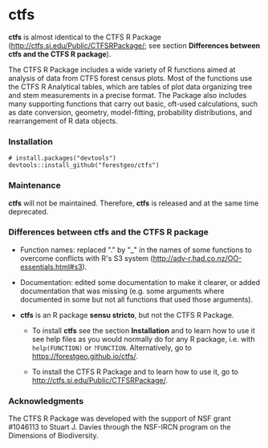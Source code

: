 
<!-- README.md is generated from README.Rmd. Please edit that file -->
ctfs
====

**ctfs** is almost identical to the CTFS R Package (<http://ctfs.si.edu/Public/CTFSRPackage/>; see section **Differences between ctfs and the CTFS R package**).

The CTFS R Package includes a wide variety of R functions aimed at analysis of data from CTFS forest census plots. Most of the functions use the CTFS R Analytical tables, which are tables of plot data organizing tree and stem measurements in a precise format. The Package also includes many supporting functions that carry out basic, oft-used calculations, such as date conversion, geometry, model-fitting, probability distributions, and rearrangement of R data objects.

### Installation

    # install.packages("devtools")
    devtools::install_github("forestgeo/ctfs")

### Maintenance

**ctfs** will not be maintained. Therefore, **ctfs** is released and at the same time deprecated.

### Differences between ctfs and the CTFS R package

-   Function names: replaced "." by "\_" in the names of some functions to overcome conflicts with R's S3 system (<http://adv-r.had.co.nz/OO-essentials.html#s3>).

-   Documentation: edited some documentation to make it clearer, or added documentation that was missing (e.g. some arguments where documented in some but not all functions that used those arguments).

-   **ctfs** is an R package **sensu stricto**, but not the CTFS R Package.

    -   To install **ctfs** see the section **Installation** and to learn how to use it see help files as you would normally do for any R package, i.e. with `help(FUNCTION)` or `?FUNCTION`. Alternatively, go to <https://forestgeo.github.io/ctfs/>.

    -   To install the CTFS R Package and to learn how to use it, go to <http://ctfs.si.edu/Public/CTFSRPackage/>.

### Acknowledgments

The CTFS R Package was developed with the support of NSF grant \#1046113 to Stuart J. Davies through the NSF-IRCN program on the Dimensions of Biodiversity.
